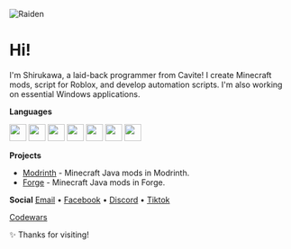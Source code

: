 ![Raiden](https://github.com/user-attachments/assets/1402505e-50e2-49c6-bf88-c811f14c12aa)

# Hi!
I'm Shirukawa, a laid-back programmer from Cavite! I create Minecraft mods, script for Roblox, 
and develop automation scripts. I'm also working on essential Windows applications.

**Languages**
<p>
  <img src="https://img.icons8.com/?size=100&id=13441&format=png&color=000000" width="30" />
  <img src="https://img.icons8.com/?size=100&id=mazno5QJBBis&format=png&color=000000" width="30" />
  <img src="https://img.icons8.com/?size=100&id=22189&format=png&color=000000" width="30" />
  <img src="https://img.icons8.com/?size=100&id=40669&format=png&color=000000" width="30" />
  <img src="https://img.icons8.com/?size=100&id=20909&format=png&color=000000" width="30" />
  <img src="https://img.icons8.com/?size=100&id=7gdY5qNXaKC0&format=png&color=000000" width="30" />
  <img src="https://img.icons8.com/?size=100&id=Pd2x9GWu9ovX&format=png&color=000000" width="30" />
</p>

**Projects**
- [Modrinth](https://modrinth.com/user/Shirukawa) - Minecraft Java mods in Modrinth.
- [Forge](https://www.curseforge.com/members/Shirukawa14/projects) - Minecraft Java mods in Forge.

**Social**
[Email](mailto:Shirukawa30@gmal.com) • [Facebook](https://www.facebook.com/Gemgemamurao.30) • [Discord](https://discord.com/users/1326459526161109035) • [Tiktok](https://www.tiktok.com/@.shirukawa)

[Codewars](https://www.codewars.com/users/.Shiru)

✨ Thanks for visiting!

